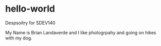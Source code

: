 # hello-world
Despsoitry for SDEV140

My Name is Brian Landaverde and I like photogrpahy and going on hikes with my dog.
